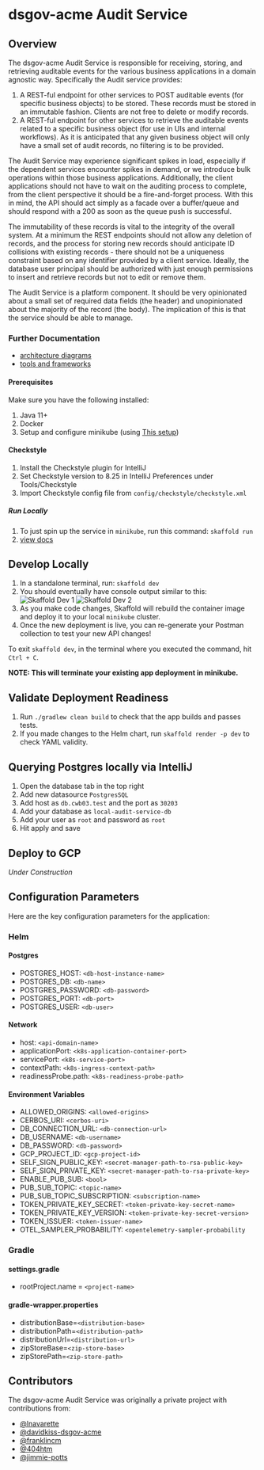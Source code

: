 # dsgov-acme Audit Service

## Overview

The dsgov-acme Audit Service is responsible for receiving, storing, and retrieving auditable events for the
various business applications in a domain agnostic way. Specifically the Audit service provides:

1. A REST-ful endpoint for other services to POST auditable events (for specific business objects)
   to be stored. These records must be stored in an immutable fashion. Clients are not free to
   delete or modify records.
2. A REST-ful endpoint for other services to retrieve the auditable events related to a specific
   business object (for use in UIs and internal workflows). As it is anticipated that any given
   business object will only have a small set of audit records, no filtering is to be provided.

The Audit Service may experience significant spikes in load, especially if the dependent services
encounter spikes in demand, or we introduce bulk operations within those business applications.
Additionally, the client applications should not have to wait on the auditing process to complete,
from the client perspective it should be a fire-and-forget process. With this in mind, the API
should act simply as a facade over a buffer/queue and should respond with a 200 as soon as the
queue push is successful.

The immutability of these records is vital to the integrity of the overall system. At a minimum
the REST endpoints should not allow any deletion of records, and the process for storing new
records should anticipate ID collisions with existing records - there should not be a uniqueness
constraint based on any identifier provided by a client service. Ideally, the database user
principal should be authorized with just enough permissions to insert and retrieve records but
not to edit or remove them.

The Audit Service is a platform component. It should be very opinionated about a small set of
required data fields (the header) and unopinionated about the majority of the record (the body).
The implication of this is that the service should be able to manage.

### Further Documentation

- [architecture diagrams](./docs/architecture/README.md)
- [tools and frameworks](./docs/tools.md)

#### Prerequisites

Make sure you have the following installed:

1. Java 11+
2. Docker
3. Setup and configure minikube (using [This setup](https://github.com/dsgov-acme/cwb03-local-environment))

#### Checkstyle

1. Install the Checkstyle plugin for IntelliJ
2. Set Checkstyle version to 8.25 in IntelliJ Preferences under Tools/Checkstyle
3. Import Checkstyle config file from `config/checkstyle/checkstyle.xml`

##### Run Locally

1. To just spin up the service in `minikube`, run this command: `skaffold run`
2. [view docs](http://api.cwb03.test/as/swagger-ui/index.html)

## Develop Locally

1. In a standalone terminal, run: `skaffold dev`
2. You should eventually have console output similar to this:
![Skaffold Dev 1](docs/assets/skaffold-dev-log-1.png)
![Skaffold Dev 2](docs/assets/skaffold-dev-log-2.png)
3. As you make code changes, Skaffold will rebuild the container image and deploy it to your local `minikube` cluster.
4. Once the new deployment is live, you can re-generate your Postman collection to test your new API changes!

To exit `skaffold dev`, in the terminal where you executed the command, hit `Ctrl + C`.

**NOTE: This will terminate your existing app deployment in minikube.**

## Validate Deployment Readiness

1. Run `./gradlew clean build` to check that the app builds and passes tests.
2. If you made changes to the Helm chart, run `skaffold render -p dev` to check YAML validity.

## Querying Postgres locally via IntelliJ

1. Open the database tab in the top right
2. Add new datasource `PostgresSQL`
3. Add host as `db.cwb03.test` and the port as `30203`
4. Add your database as `local-audit-service-db`
5. Add your user as `root` and password as `root`
6. Hit apply and save

## Deploy to GCP

*Under Construction*

## Configuration Parameters

Here are the key configuration parameters for the application:
### Helm
#### Postgres
- POSTGRES_HOST: `<db-host-instance-name>`
- POSTGRES_DB: `<db-name>`
- POSTGRES_PASSWORD: `<db-password>`
- POSTGRES_PORT: `<db-port>`
- POSTGRES_USER: `<db-user>`

#### Network
- host: `<api-domain-name>`
- applicationPort: `<k8s-application-container-port>`
- servicePort: `<k8s-service-port>`
- contextPath: `<k8s-ingress-context-path>`
- readinessProbe.path: `<k8s-readiness-probe-path>`

#### Environment Variables
- ALLOWED_ORIGINS: `<allowed-origins>`
- CERBOS_URI: `<cerbos-uri>`
- DB_CONNECTION_URL: `<db-connection-url>`
- DB_USERNAME: `<db-username>`
- DB_PASSWORD: `<db-password>`
- GCP_PROJECT_ID: `<gcp-project-id>`
- SELF_SIGN_PUBLIC_KEY: `<secret-manager-path-to-rsa-public-key>`
- SELF_SIGN_PRIVATE_KEY: `<secret-manager-path-to-rsa-private-key>`
- ENABLE_PUB_SUB: `<bool>`
- PUB_SUB_TOPIC: `<topic-name>`
- PUB_SUB_TOPIC_SUBSCRIPTION: `<subscription-name>`
- TOKEN_PRIVATE_KEY_SECRET: `<token-private-key-secret-name>`
- TOKEN_PRIVATE_KEY_VERSION: `<token-private-key-secret-version>`
- TOKEN_ISSUER: `<token-issuer-name>`
- OTEL_SAMPLER_PROBABILITY: `<opentelemetry-sampler-probability`

### Gradle

#### settings.gradle
- rootProject.name = `<project-name>`

#### gradle-wrapper.properties
- distributionBase=`<distribution-base>`
- distributionPath=`<distribution-path>`
- distributionUrl=`<distribution-url>`
- zipStoreBase=`<zip-store-base>`
- zipStorePath=`<zip-store-path>`

## Contributors

The dsgov-acme Audit Service was originally a private project with contributions from:

- [@lnavarette](https://github.com/lnavarette)
- [@davidkiss-dsgov-acme](https://github.com/davidkiss-dsgov-acme)
- [@franklincm](https://github.com/franklincm)
- [@404htm](https://github.com/404htm)
- [@jimmie-potts](https://github.com/jimmie-potts)

